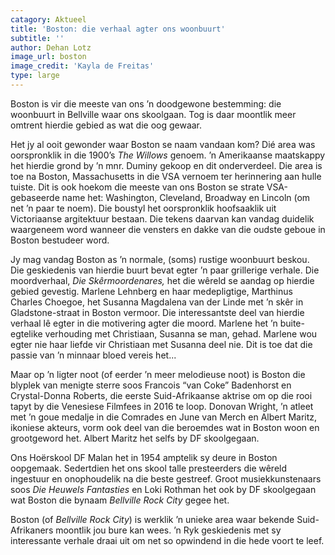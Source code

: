 ```yaml
---
catagory: Aktueel
title: 'Boston: die verhaal agter ons woonbuurt'
subtitle: ''
author: Dehan Lotz
image_url: boston
image_credit: 'Kayla de Freitas'
type: large
---
```


Boston is vir die meeste van ons ’n doodgewone bestemming: die woonbuurt in Bellville waar ons skoolgaan. Tog is daar moontlik meer omtrent hierdie gebied as wat die oog gewaar.

Het jy al ooit gewonder waar Boston se naam vandaan kom? Dié area was oorspronklik in die 1900’s _The Willows_ genoem. ’n Amerikaanse maatskappy het hierdie grond by ’n mnr. Duminy gekoop en dit onderverdeel. Die area is toe na Boston, Massachusetts in die VSA vernoem ter herinnering aan hulle tuiste. Dit is ook hoekom die meeste van ons Boston se strate VSA-gebaseerde name het: Washington, Cleveland, Broadway en Lincoln (om net ’n paar te noem). Die boustyl het oorspronklik hoofsaaklik uit Victoriaanse argitektuur bestaan. Die tekens daarvan kan vandag duidelik waargeneem word wanneer die vensters en dakke van die oudste geboue in Boston bestudeer word.

Jy mag vandag Boston as ’n normale, (soms) rustige woonbuurt beskou. Die geskiedenis van hierdie buurt bevat egter ’n paar grillerige verhale. Die moordverhaal, _Die Skêrmoordenares,_ het die wêreld se aandag op hierdie gebied gevestig. Marlene Lehnberg en haar medepligtige, Marthinus Charles Choegoe, het Susanna Magdalena van der Linde met ’n skêr in Gladstone-straat in Boston vermoor. Die interessantste deel van hierdie verhaal lê egter in die motivering agter die moord. Marlene het ’n buite-egtelike verhouding met Christiaan, Susanna se man, gehad. Marlene wou egter nie haar liefde vir Christiaan met Susanna deel nie. Dit is toe dat die passie van ’n minnaar bloed vereis het...

Maar op ’n ligter noot (of eerder ’n meer melodieuse noot) is Boston die blyplek van menigte sterre soos Francois “van Coke” Badenhorst en Crystal-Donna Roberts, die eerste Suid-Afrikaanse aktrise om op die rooi tapyt by die Venesiese Filmfees in 2016 te loop. Donovan Wright, ’n atleet met ’n goue medalje in die Comrades en June van Merch en Albert Maritz, ikoniese akteurs, vorm ook deel van die beroemdes wat in Boston woon en grootgeword het. Albert Maritz het selfs by DF skoolgegaan.

Ons Hoërskool DF Malan het in 1954 amptelik sy deure in Boston oopgemaak. Sedertdien het ons skool talle presteerders die wêreld ingestuur en onophoudelik na die beste gestreef. Groot musiekkunstenaars soos _Die Heuwels Fantasties_ en Loki Rothman het ook by DF skoolgegaan wat Boston die bynaam _Bellville Rock City_ gegee het.

Boston (of _Bellville Rock City_) is werklik ’n unieke area waar bekende Suid-Afrikaners moontlik jou bure kan wees. ’n Ryk geskiedenis met sy interessante verhale draai uit om net so opwindend in die hede voort te leef.
